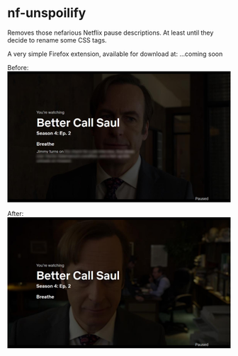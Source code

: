 # nf-unspoilify
Removes those nefarious Netflix pause descriptions. At least until they decide to rename some CSS tags.

A very simple Firefox extension, available for download at: ...coming soon

Before:
![Before screenshot](/screenshots/before.jpg?raw=true "Before screenshot")

After:
![After screenshot](/screenshots/after.jpg?raw=true "After screenshot")
